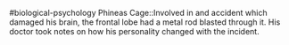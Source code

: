 #biological-psychology 
Phineas Cage::Involved in and accident which damaged his brain, the frontal lobe had a metal rod blasted through it. His doctor took notes on how his personality changed with the incident.